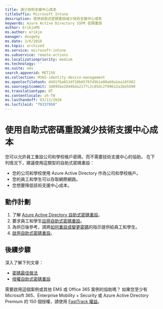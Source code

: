 ```yaml
---
title: 減少技術支援中心成本
titleSuffix: Microsoft Intune
description: 使用自助式密碼重設減少技術支援中心成本
keywords: Azure Active Directory SSPR 密碼重設
author: ErikjeMS
ms.author: erikje
manager: dougeby
ms.date: 3/6/2018
ms.topic: archived
ms.service: microsoft-intune
ms.subservice: remote-actions
ms.localizationpriority: medium
ms.technology: ''
ms.suite: ems
search.appverid: MET150
ms.collection: M365-identity-device-management
ms.openlocfilehash: d491fba013df10b6576f49b1e00ab9a1ea18f482
ms.sourcegitcommit: 3d895be2844bda2177c2c85dc2f09612a1be5490
ms.translationtype: HT
ms.contentlocale: zh-TW
ms.lasthandoff: 03/13/2020
ms.locfileid: "79337950"
---
```

# <a name="reduce-help-desk-costs-with-self-service-password-reset"></a>使用自助式密碼重設減少技術支援中心成本

您可以允許員工重設公司和學校帳戶密碼，而不需要技術支援中心的協助。 在下列情況下，建議使用這類型的自助式密碼重設：

* 您的公司和學校使用 Azure Active Directory 作為公司和學校帳戶。
* 您的員工和學生可以存取網際網路。
* 您想要降低技術支援中心成本。

## <a name="action-plan"></a>動作計劃

1. 了解 [Azure Active Directory 自助式密碼重設](https://docs.microsoft.com/azure/active-directory/active-directory-passwords-overview)。 
2. 要求員工和學生[註冊自助式密碼重設](https://docs.microsoft.com/azure/active-directory/active-directory-passwords-reset-register)。
3. 為供日後參考，請將[如何重設或變更密碼](https://docs.microsoft.com/azure/active-directory/active-directory-passwords-update-your-own-password)的指示提供給員工和學生。
4. [啟用自助式密碼重設](https://docs.microsoft.com/azure/active-directory/active-directory-passwords-getting-started)。

## <a name="next-steps"></a>後續步驟

深入了解下列文章：

* [密碼最佳做法](https://docs.microsoft.com/azure/active-directory/active-directory-secure-passwords) 
* [授權自助式密碼重設](https://docs.microsoft.com/azure/active-directory/active-directory-secure-passwords)

需要啟用這個案例或其他 EMS 或 Office 365 案例的協助嗎？ 如果您至少有 Microsoft 365、Enterprise Mobility + Security 或 Azure Active Directory Premium 的 150 個授權，請使用 [FastTrack 權益](https://docs.microsoft.com/enterprise-mobility-security/solutions/enterprise-mobility-fasttrack-program)。
